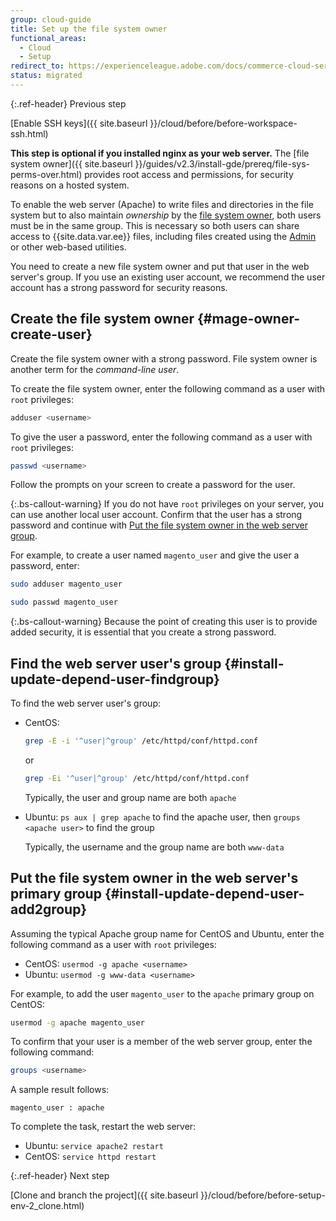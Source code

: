 ```yaml
---
group: cloud-guide
title: Set up the file system owner
functional_areas:
  - Cloud
  - Setup
redirect_to: https://experienceleague.adobe.com/docs/commerce-cloud-service/user-guide/dev-tools/cloud-cli.html
status: migrated
---
```


{:.ref-header}
Previous step

[Enable SSH keys]({{ site.baseurl }}/cloud/before/before-workspace-ssh.html)

**This step is optional if you installed nginx as your web server.** The [file system owner]({{ site.baseurl }}/guides/v2.3/install-gde/prereq/file-sys-perms-over.html) provides root access and permissions, for security reasons on a hosted system.

To enable the web server (Apache) to write files and directories in the file system but to also maintain *ownership* by the [file system owner](https://glossary.magento.com/magento-file-system-owner), both users must be in the same group. This is necessary so both users can share access to {{site.data.var.ee}} files, including files created using the [Admin](https://glossary.magento.com/magento-admin) or other web-based utilities.

You need to create a new file system owner and put that user in the web server's group. If you use an existing user account, we recommend the user account has a strong password for security reasons.

## Create the file system owner {#mage-owner-create-user}

Create the file system owner with a strong password. File system owner is another term for the *command-line user*.

To create the file system owner, enter the following command as a user with `root` privileges:

```bash
adduser <username>
```

To give the user a password, enter the following command as a user with `root` privileges:

```bash
passwd <username>
```

Follow the prompts on your screen to create a password for the user.

{:.bs-callout-warning}
If you do not have `root` privileges on your server, you can use another local user account. Confirm that the user has a strong password and continue with [Put the file system owner in the web server group](#install-update-depend-user-add2group).

For example, to create a user named `magento_user` and give the user a password, enter:

```bash
sudo adduser magento_user
```

```bash
sudo passwd magento_user
```

{:.bs-callout-warning}
Because the point of creating this user is to provide added security, it is essential that you create a strong password.

## Find the web server user's group {#install-update-depend-user-findgroup}

To find the web server user's group:

*  CentOS:

   ```bash
   grep -E -i '^user|^group' /etc/httpd/conf/httpd.conf
   ```

   or

   ```bash
   grep -Ei '^user|^group' /etc/httpd/conf/httpd.conf
   ```

   Typically, the user and group name are both `apache`

*  Ubuntu: `ps aux | grep apache` to find the apache user, then `groups <apache user>` to find the group

   Typically, the username and the group name are both `www-data`

## Put the file system owner in the web server's primary group {#install-update-depend-user-add2group}

Assuming the typical Apache group name for CentOS and Ubuntu, enter the following command as a user with `root` privileges:

*  CentOS: `usermod -g apache <username>`
*  Ubuntu: `usermod -g www-data <username>`

For example, to add the user `magento_user` to the `apache` primary group on CentOS:

```bash
usermod -g apache magento_user
```

To confirm that your user is a member of the web server group, enter the following command:

```bash
groups <username>
```

A sample result follows:

```terminal
magento_user : apache
```

To complete the task, restart the web server:

*  Ubuntu: `service apache2 restart`
*  CentOS: `service httpd restart`

{:.ref-header}
Next step

[Clone and branch the project]({{ site.baseurl }}/cloud/before/before-setup-env-2_clone.html)

